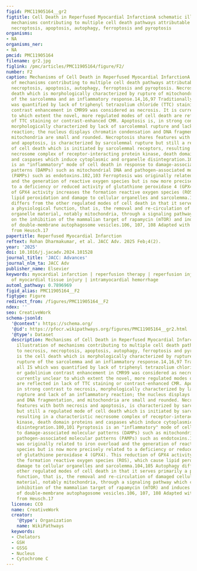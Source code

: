 ```yaml
---
figid: PMC11905164__gr2
figtitle: Cell Death in Reperfused Myocardial InfarctionA schematic illustration of
  mechanisms contributing to multiple cell death pathways attributable to necrosis,
  necroptosis, apoptosis, autophagy, ferroptosis and pyroptosis
organisms:
- NA
organisms_ner:
- NA
pmcid: PMC11905164
filename: gr2.jpg
figlink: /pmc/articles/PMC11905164/figure/F2/
number: F2
caption: Mechanisms of Cell Death in Reperfused Myocardial InfarctionA schematic illustration
  of mechanisms contributing to multiple cell death pathways attributable to necrosis,
  necroptosis, apoptosis, autophagy, ferroptosis and pyroptosis. Necrosis is the cell
  death which is morphologically characterized by rupture of mitochondria, rupture
  of the sarcolemma and an inflammatory response.14,16,97 Traditionally, all IS which
  was quantified by lack of triphenyl tetrazolium chloride (TTC) staining98 or gadolinium
  contrast enhancement in CMR99 was considered as necrosis. It is currently unclear
  to which extent the novel, more regulated modes of cell death are reflected in lack
  of TTC staining or contrast-enhanced CMR. Apoptosis is, in strong contrast to necrosis,
  morphologically characterized by lack of sarcolemmal rupture and lack of an inflammatory
  reaction; the nucleus displays chromatin condensation and DNA fragmentation, and
  mitochondria are small and rounded. Necroptosis shares features with both necrosis
  and apoptosis, is characterized by sarcolemmal rupture but still a regulated mode
  of cell death which is initiated by sarcolemmal receptors, resulting in a characteristic
  necrosome complex of receptor-interacting protein kinase, death domain proteins
  and caspases which induce cytoplasmic and organelle disintegration.100,101 Pyroptosis
  is an "inflammatory" mode of cell death in response to damage-associated molecular
  patterns (DAMPs) such as mitochondrial DNA and pathogen-associated molecular patterns
  (PAMPs) such as endotoxins.102,103 Ferroptosis was originally related to iron overload
  and the generation of reactive oxygen species but is now more precisely related
  to a deficiency or reduced activity of glutathione peroxidase 4 (GPX4). This reduction
  of GPX4 activity increases the formation reactive oxygen species (ROS), which cause
  lipid peroxidation and damage to cellular organelles and sarcolemma.104,105 Autophagy
  differs from the other regulated modes of cell death in that it serves primarily
  a physiological function, that is, the removal and re-circulation of damaged cellular
  organelle material, notably mitochondria, through a signaling pathway which centers
  on the inhibition of the mammalian target of rapamycin (mTOR) and induces the formation
  of double-membrane autophagosome vesicles.106, 107, 108 Adapted with permission
  from Heusch.17
papertitle: Reperfused Myocardial Infarction
reftext: Rohan Dharmakumar, et al. JACC Adv. 2025 Feb;4(2).
year: '2025'
doi: 10.1016/j.jacadv.2024.101528
journal_title: 'JACC: Advances'
journal_nlm_ta: JACC Adv
publisher_name: Elsevier
keywords: myocardial infarction | reperfusion therapy | reperfusion injury | CCS stages
  of myocardial tissue injury | intramyocardial hemorrhage
automl_pathway: 0.7896969
figid_alias: PMC11905164__F2
figtype: Figure
redirect_from: /figures/PMC11905164__F2
ndex: ''
seo: CreativeWork
schema-jsonld:
  '@context': https://schema.org/
  '@id': https://pfocr.wikipathways.org/figures/PMC11905164__gr2.html
  '@type': Dataset
  description: Mechanisms of Cell Death in Reperfused Myocardial InfarctionA schematic
    illustration of mechanisms contributing to multiple cell death pathways attributable
    to necrosis, necroptosis, apoptosis, autophagy, ferroptosis and pyroptosis. Necrosis
    is the cell death which is morphologically characterized by rupture of mitochondria,
    rupture of the sarcolemma and an inflammatory response.14,16,97 Traditionally,
    all IS which was quantified by lack of triphenyl tetrazolium chloride (TTC) staining98
    or gadolinium contrast enhancement in CMR99 was considered as necrosis. It is
    currently unclear to which extent the novel, more regulated modes of cell death
    are reflected in lack of TTC staining or contrast-enhanced CMR. Apoptosis is,
    in strong contrast to necrosis, morphologically characterized by lack of sarcolemmal
    rupture and lack of an inflammatory reaction; the nucleus displays chromatin condensation
    and DNA fragmentation, and mitochondria are small and rounded. Necroptosis shares
    features with both necrosis and apoptosis, is characterized by sarcolemmal rupture
    but still a regulated mode of cell death which is initiated by sarcolemmal receptors,
    resulting in a characteristic necrosome complex of receptor-interacting protein
    kinase, death domain proteins and caspases which induce cytoplasmic and organelle
    disintegration.100,101 Pyroptosis is an "inflammatory" mode of cell death in response
    to damage-associated molecular patterns (DAMPs) such as mitochondrial DNA and
    pathogen-associated molecular patterns (PAMPs) such as endotoxins.102,103 Ferroptosis
    was originally related to iron overload and the generation of reactive oxygen
    species but is now more precisely related to a deficiency or reduced activity
    of glutathione peroxidase 4 (GPX4). This reduction of GPX4 activity increases
    the formation reactive oxygen species (ROS), which cause lipid peroxidation and
    damage to cellular organelles and sarcolemma.104,105 Autophagy differs from the
    other regulated modes of cell death in that it serves primarily a physiological
    function, that is, the removal and re-circulation of damaged cellular organelle
    material, notably mitochondria, through a signaling pathway which centers on the
    inhibition of the mammalian target of rapamycin (mTOR) and induces the formation
    of double-membrane autophagosome vesicles.106, 107, 108 Adapted with permission
    from Heusch.17
  license: CC0
  name: CreativeWork
  creator:
    '@type': Organization
    name: WikiPathways
  keywords:
  - Chelators
  - GSH
  - GSSG
  - Nucleus
  - Cytochrome C
---
```

